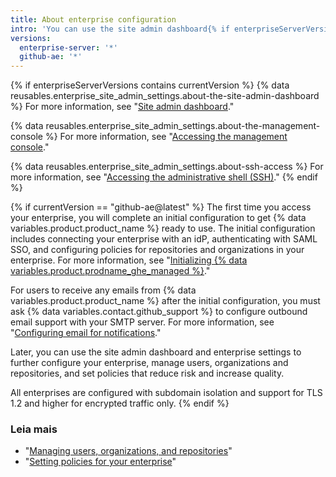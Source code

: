 ```yaml
---
title: About enterprise configuration
intro: 'You can use the site admin dashboard{% if enterpriseServerVersions contains currentVersion %}, {% data variables.enterprise.management_console %}, and administrative shell (SSH) {% elsif currentVersion == "github-ae@latest" %} and enterprise settings or contact support{% endif %} to manage your enterprise.'
versions:
  enterprise-server: '*'
  github-ae: '*'
---
```


{% if enterpriseServerVersions contains currentVersion %}
{% data reusables.enterprise_site_admin_settings.about-the-site-admin-dashboard %} For more information, see "[Site admin dashboard](/admin/configuration/site-admin-dashboard)."

{% data reusables.enterprise_site_admin_settings.about-the-management-console %} For more information, see "[Accessing the management console](/admin/configuration/accessing-the-management-console)."

{% data reusables.enterprise_site_admin_settings.about-ssh-access %} For more information, see "[Accessing the administrative shell (SSH)](/admin/configuration/accessing-the-administrative-shell-ssh)."
{% endif %}

{% if currentVersion == "github-ae@latest" %}
The first time you access your enterprise, you will complete an initial configuration to get
{% data variables.product.product_name %} ready to use. The initial configuration includes connecting your enterprise with an idP, authenticating with SAML SSO, and configuring policies for repositories and organizations in your enterprise. For more information, see "[Initializing {% data variables.product.prodname_ghe_managed %}](/admin/configuration/initializing-github-ae)."

For users to receive any emails from {% data variables.product.product_name %} after the initial configuration, you must ask {% data variables.contact.github_support %} to configure outbound email support with your SMTP server. For more information, see "[Configuring email for notifications](/admin/configuration/configuring-email-for-notifications)."

Later, you can use the site admin dashboard and enterprise settings to further configure your enterprise, manage users, organizations and repositories, and set policies that reduce risk and increase quality.

All enterprises are configured with subdomain isolation and support for TLS 1.2 and higher for encrypted traffic only.
{% endif %}

### Leia mais

- "[Managing users, organizations, and repositories](/admin/user-management)"
- "[Setting policies for your enterprise](/admin/policies)"
